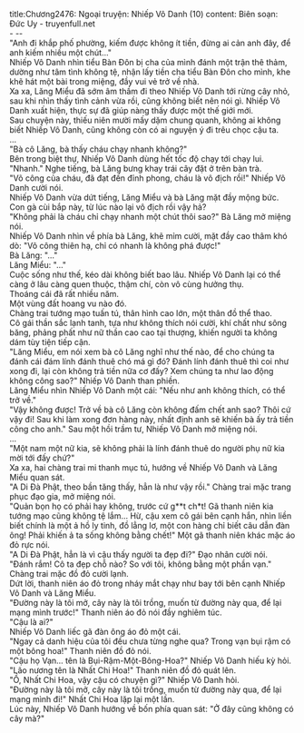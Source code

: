 title:Chương2476: Ngoại truyện: Nhiếp Vô Danh (10)
content:
Biên soạn: Đức Uy - truyenfull.net<br>- --<br>"Anh đi khắp phố phường, kiếm được không ít tiền, đừng ai cản anh đây, để anh kiếm nhiều một chút..."<br>Nhiếp Vô Danh nhìn tiểu Bàn Đôn bị cha của mình đánh một trận thê thảm, dường như tâm tình không tệ, nhận lấy tiền cha tiểu Bàn Đôn cho mình, khe khẽ hát một bài trong miệng, đầy vui vẻ trở về nhà.<br>Xa xa, Lăng Miểu đã sớm âm thầm đi theo Nhiếp Vô Danh tới rừng cây nhỏ, sau khi nhìn thấy tình cảnh vừa rồi, cũng không biết nên nói gì. Nhiếp Vô Danh xuất hiện, thực sự đã giúp nàng thấy được một thế giới mới.<br>Sau chuyện này, thiếu niên mười mấy dặm chung quanh, không ai không biết Nhiếp Vô Danh, cũng không còn có ai nguyện ý đi trêu chọc cậu ta.<br>...<br>"Bà cô Lăng, bà thấy cháu chạy nhanh không?"<br>Bên trong biệt thự, Nhiếp Vô Danh dùng hết tốc độ chạy tới chạy lui.<br>"Nhanh." Nghe tiếng, bà Lăng bưng khay trái cây đặt ở trên bàn trà.<br>"Võ công của cháu, đã đạt đến đỉnh phong, cháu là vô địch rồi!" Nhiếp Vô Danh cười nói.<br>Nhiếp Vô Danh vừa dứt tiếng, Lăng Miểu và bà Lăng mặt đầy mộng bức. Con gà cùi bắp này, từ lúc nào lại vô địch rồi vậy hả?<br>"Không phải là cháu chỉ chạy nhanh một chút thôi sao?" Bà Lăng mở miệng nói.<br>Nhiếp Vô Danh nhìn về phía bà Lăng, khẽ mỉm cười, mặt đầy cao thâm khó dò: "Võ công thiên hạ, chỉ có nhanh là không phá được!"<br>Bà Lăng: "..."<br>Lăng Miểu: "..."<br>Cuộc sống như thế, kéo dài không biết bao lâu. Nhiếp Vô Danh lại có thể càng ở lâu càng quen thuộc, thậm chí, còn vô cùng hưởng thụ.<br>Thoáng cái đã rất nhiều năm.<br>Một vùng đất hoang vu nào đó.<br>Chàng trai tướng mạo tuấn tú, thân hình cao lớn, một thân đồ thể thao.<br>Cô gái thần sắc lạnh tanh, tựa như không thích nói cười, khí chất như sông băng, phảng phất như nữ thần cao cao tại thượng, khiến người ta không dám tùy tiện tiếp cận.<br>"Lăng Miểu, em nói xem bà cô Lăng nghĩ như thế nào, để cho chúng ta đánh cái đám lính đánh thuê chó má gì đó? Đánh lính đánh thuê thì coi như xong đi, lại còn không trả tiền nữa cơ đấy? Xem chúng ta như lao động không công sao?" Nhiếp Vô Danh than phiền.<br>Lăng Miểu nhìn Nhiếp Vô Danh một cái: "Nếu như anh không thích, có thể trở về."<br>"Vậy không được! Trở về bà cô Lăng còn không đấm chết anh sao? Thôi cứ vậy đi! Sau khi làm xong đơn hàng này, nhất định anh sẽ khiến bà ấy trả tiền công cho anh." Sau một hồi trầm tư, Nhiếp Vô Danh mở miệng nói.<br>...<br>"Một nam một nữ kia, sẽ không phải là lính đánh thuê do người phụ nữ kia mời tới đấy chứ?"<br>Xa xa, hai chàng trai mi thanh mục tú, hướng về Nhiếp Vô Danh và Lăng Miểu quan sát.<br>"A Di Đà Phật, theo bần tăng thấy, hẳn là như vậy rồi." Chàng trai mặc trang phục đạo gia, mở miệng nói.<br>"Quản bọn họ có phải hay không, trước cứ g**t ch*t! Gã thanh niên kia tướng mạo cũng không tệ lắm... Hừ, cậu xem cô gái bên cạnh hắn, nhìn liền biết chính là một ả hồ ly tinh, đồ lẳng lơ, một con hàng chỉ biết câu dẫn đàn ông! Phải khiến ả ta sống không bằng chết!" Một gã thanh niên khác mặc áo đỏ rực nói.<br>"A Di Đà Phật, hẳn là vì cậu thấy người ta đẹp đi?" Đạo nhân cười nói.<br>"Đánh rắm! Cô ta đẹp chỗ nào? So với tôi, không bằng một phần vạn." Chàng trai mặc đồ đỏ cười lạnh.<br>Dứt lời, thanh niên áo đỏ trong nháy mắt chạy như bay tới bên cạnh Nhiếp Vô Danh và Lăng Miểu.<br>"Đường này là tôi mở, cây này là tôi trồng, muốn từ đường này qua, để lại mạng mình trước!" Thanh niên áo đỏ nói đầy nghiêm túc.<br>"Cậu là ai?"<br>Nhiếp Vô Danh liếc gã đàn ông áo đỏ một cái.<br>"Ngay cả danh hiệu của tôi đều chưa từng nghe qua? Trong vạn bụi rậm có một bông hoa!" Thanh niên đồ đỏ nói.<br>"Cậu họ Vạn... tên là Bụi-Rậm-Một-Bông-Hoa?" Nhiếp Vô Danh hiếu kỳ hỏi.<br>"Lão nương tên là Nhất Chi Hoa!" Thanh niên đồ đỏ quát lên.<br>"Ồ, Nhất Chi Hoa, vậy cậu có chuyện gì?" Nhiếp Vô Danh hỏi.<br>"Đường này là tôi mở, cây này là tôi trồng, muốn từ đường này qua, để lại mạng mình đi!" Nhất Chi Hoa lặp lại một lần.<br>Lúc này, Nhiếp Vô Danh hướng về bốn phía quan sát: "Ở đây cũng không có cây mà?"